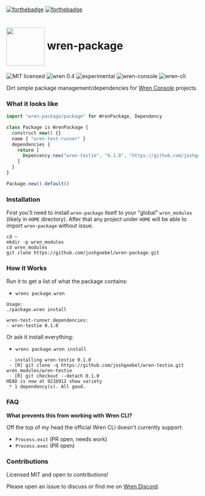 
[![forthebadge](https://forthebadge.com/images/badges/open-source.svg)](https://forthebadge.com)
[![forthebadge](https://forthebadge.com/images/badges/built-with-love.svg)](https://forthebadge.com)

# <img src="https://wren.io/wren.svg" valign="middle" width="100"> wren-package

![MIT licensed](https://badgen.net/badge/license/MIT/cyan?scale=1.2)
![wren 0.4](https://badgen.net/badge/wren/0.4/blue?scale=1.2)
![experimental](https://badgen.net/badge/experimental/yes/red?scale=1.2)
![wren-console](https://badgen.net/badge/wren-console/yes/green?scale=1.2)
![wren-cli](https://badgen.net/badge/wren-cli/no/red?scale=1.2)

<!-- ![version alpha](https://badgen.net/badge/version/alpha/orange?scale=1.5) -->



Dirt simple package management/dependencies for [Wren Console](https://github.com/joshgoebel/wren-console) projects.

### What it looks like

```js
import "wren-package/package" for WrenPackage, Dependency

class Package is WrenPackage {
  construct new() {}
  name { "wren-test-runner" }
  dependencies {
    return [
      Depencency.new("wren-testie", "0.1.0", "https://github.com/joshgoebel/wren-testie.git")
    ]
  }
}

Package.new().default()
```

### Installation

First you'll need to install `wren-package` itself to your "global" `wren_modules` (likely in `HOME` directory).  After that any project under `HOME` will be able to import `wren-package` without issue.

```
cd ~
mkdir -p wren_modules
cd wren_modules
git clone https://github.com/joshgoebel/wren-package.git
```

### How it Works

Run it to get a list of what the package contains:

- `wrenc package.wren`

```
Usage:
./package.wren install

wren-test-runner dependencies:
- wren-testie 0.1.0
```

Or ask it install everything:

- `wrenc package.wren install`

```
 - installing wren-testie 0.1.0
 - [R] git clone -q https://github.com/joshgoebel/wren-testie.git wren_modules/wren-testie
 - [R] git checkout --detach 0.1.0
HEAD is now at 921b912 show variety
 * 1 dependency(s). All good.
```

### FAQ

**What prevents this from working with Wren CLI?**

Off the top of my head the official Wren CLI doesn't currently support:

- `Process.exit` (PR open, needs work)
- `Process.exec` (PR open)

### Contributions

Licensed MIT and open to contributions!

Please open an issue to discuss or find me on [Wren Discord](https://discord.gg/VTzuWmBavH).
